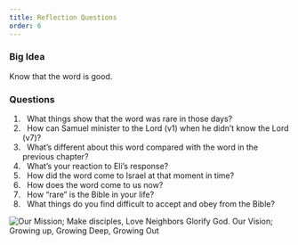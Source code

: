 ```yaml
---
title: Reflection Questions
order: 6
---
```


### Big Idea 
Know that the word is good. 


### Questions

1.   What things show that the word was rare in those days? 
2.   How can Samuel minister to the Lord (v1) when he didn’t know the Lord (v7)? 
3.   What’s different about this word compared with the word in the previous chapter? 
4.   What’s your reaction to Eli’s response? 
5.   How did the word come to Israel at that moment in time? 
6.   How does the word come to us now? 
7.   How “rare” is the Bible in your life? 
8.   What things do you find difficult to accept and obey from the Bible?





![Our Mission; Make disciples, Love Neighbors Glorify God. Our Vision; Growing up, Growing Deep, Growing Out](https://raw.githubusercontent.com/stgeorgeshurstville/bulletin/main/images/upload.JPG)
